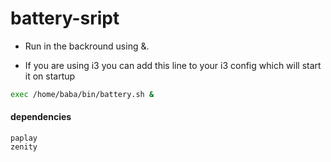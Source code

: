 # battery-sript

- Run in the backround using &.

- If you are using i3 you can add this line to your i3 config which will start it on startup
```bash
exec /home/baba/bin/battery.sh &
```

#### dependencies
    paplay
    zenity
